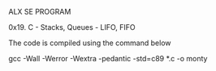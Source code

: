 ALX SE PROGRAM

0x19. C - Stacks, Queues - LIFO, FIFO

The code is compiled using the command below

gcc -Wall -Werror -Wextra -pedantic -std=c89 *.c -o monty
